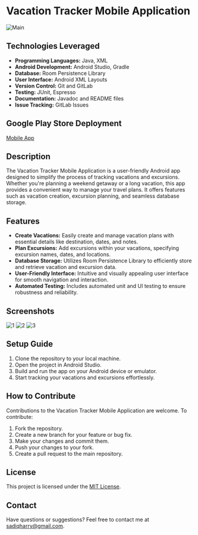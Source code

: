 # Vacation Tracker Mobile Application
![Main](https://github.com/SadiqHarry/Vacation-Tracker-Mobile-Application/assets/116308353/98b96c6b-9b3a-4423-85e2-08d2b49f70af)



## Technologies Leveraged

- **Programming Languages:** Java, XML
- **Android Development:** Android Studio, Gradle
- **Database:** Room Persistence Library
- **User Interface:** Android XML Layouts
- **Version Control:** Git and GitLab
- **Testing:** JUnit, Espresso
- **Documentation:** Javadoc and README files
- **Issue Tracking:** GitLab Issues

## Google Play Store Deployment
[Mobile App](https://play.google.com/store/apps/details?id=com.mobile.VacationTracker)



## Description

The Vacation Tracker Mobile Application is a user-friendly Android app designed to simplify the process of tracking vacations and excursions. Whether you're planning a weekend getaway or a long vacation, this app provides a convenient way to manage your travel plans. It offers features such as vacation creation, excursion planning, and seamless database storage.

## Features

- **Create Vacations:** Easily create and manage vacation plans with essential details like destination, dates, and notes.
- **Plan Excursions:** Add excursions within your vacations, specifying excursion names, dates, and locations.
- **Database Storage:** Utilizes Room Persistence Library to efficiently store and retrieve vacation and excursion data.
- **User-Friendly Interface:** Intuitive and visually appealing user interface for smooth navigation and interaction.
- **Automated Testing:** Includes automated unit and UI testing to ensure robustness and reliability.

## Screenshots
![1](https://github.com/SadiqHarry/Vacation-Tracker-Mobile-Application/assets/116308353/34351c42-29f7-4835-ae4a-47b7bc0adafa)
![2](https://github.com/SadiqHarry/Vacation-Tracker-Mobile-Application/assets/116308353/68a58ab8-b9ab-4e49-9b7f-3dcbb7b52de8)
![3](https://github.com/SadiqHarry/Vacation-Tracker-Mobile-Application/assets/116308353/0f5edc6e-54fb-47a7-87ca-9ef89e6d53dd)

## Setup Guide

1. Clone the repository to your local machine.
2. Open the project in Android Studio.
3. Build and run the app on your Android device or emulator.
4. Start tracking your vacations and excursions effortlessly.

## How to Contribute

Contributions to the Vacation Tracker Mobile Application are welcome. To contribute:

1. Fork the repository.
2. Create a new branch for your feature or bug fix.
3. Make your changes and commit them.
4. Push your changes to your fork.
5. Create a pull request to the main repository.

## License

This project is licensed under the [MIT License](LICENSE).

## Contact

Have questions or suggestions? Feel free to contact me at [sadiqharry@gmail.com](mailto:sadiqharry@gmail.com).
